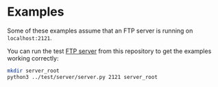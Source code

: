 # Examples

Some of these examples assume that an FTP server is running on
`localhost:2121`.

You can run the test [FTP server](../test/server) from this repository to get the examples
working correctly:

```bash
mkdir server_root
python3 ../test/server/server.py 2121 server_root
```
